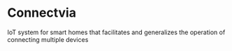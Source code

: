 # Connectvia
IoT system for smart homes that facilitates and generalizes the operation of connecting multiple devices
